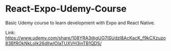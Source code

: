 # React-Expo-Udemy-Course

Basic Udemy course to learn development with Expo and React Native.

Link: https://www.udemy.com/share/108YRA3@gUG7lSUdzl8AcKacK_f9kCXzuzo83BfROkNkLoIk26dIIwIOlaTUXVH3jnTB1QDS/
